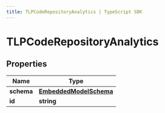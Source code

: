 ```yaml
---
title: TLPCodeRepositoryAnalytics | TypeScript SDK
---
```



# TLPCodeRepositoryAnalytics


## Properties

Name | Type
------------ | -------------
**schema** | [**EmbeddedModelSchema**](EmbeddedModelSchema)
**id** | **string**


